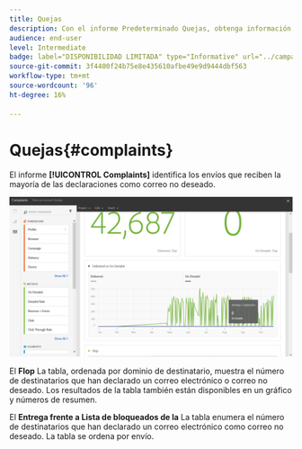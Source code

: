 ```yaml
---
title: Quejas
description: Con el informe Predeterminado Quejas, obtenga información sobre la cantidad de tiempo que se declaró la entrega como correo no deseado.
audience: end-user
level: Intermediate
badge: label="DISPONIBILIDAD LIMITADA" type="Informative" url="../campaign-standard-migration-home.md" tooltip="Restringido a usuarios migrados por el Campaign Standard"
source-git-commit: 3f4400f24b75e8e435610afbe49e9d9444dbf563
workflow-type: tm+mt
source-wordcount: '96'
ht-degree: 16%

---
```


# Quejas{#complaints}

El informe **[!UICONTROL Complaints]** identifica los envíos que reciben la mayoría de las declaraciones como correo no deseado.

![](assets/delivery_reports_complaints.png)

El **Flop** La tabla, ordenada por dominio de destinatario, muestra el número de destinatarios que han declarado un correo electrónico o correo no deseado. Los resultados de la tabla también están disponibles en un gráfico y números de resumen.

El **Entrega frente a Lista de bloqueados de la** La tabla enumera el número de destinatarios que han declarado un correo electrónico como correo no deseado. La tabla se ordena por envío.
